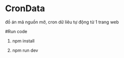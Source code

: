 # CronData
đồ án mã nguồn mở, cron dữ liêu tự động từ 1 trang web



#Run code

1. npm install

2. npm run dev